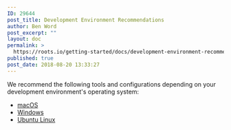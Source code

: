 ```yaml
---
ID: 29644
post_title: Development Environment Recommendations
author: Ben Word
post_excerpt: ""
layout: doc
permalink: >
  https://roots.io/getting-started/docs/development-environment-recommendations/
published: true
post_date: 2018-08-20 13:33:27
---
```

We recommend the following tools and configurations depending on your development environment's operating system:

* [macOS](/getting-started/docs/macos-basic-setup/)
* [Windows](/getting-started/docs/windows-basic-setup/)
* [Ubuntu Linux](/getting-started/docs/ubuntu-linux-basic-setup/)